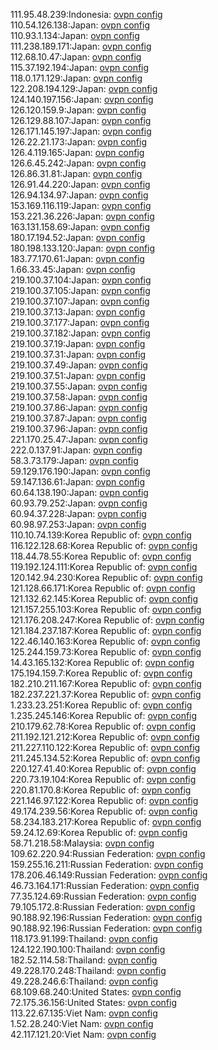 111.95.48.239:Indonesia: [ovpn config](vpn/111_95_48_239.ovpn)  
110.54.126.138:Japan: [ovpn config](vpn/110_54_126_138.ovpn)  
110.93.1.134:Japan: [ovpn config](vpn/110_93_1_134.ovpn)  
111.238.189.171:Japan: [ovpn config](vpn/111_238_189_171.ovpn)  
112.68.10.47:Japan: [ovpn config](vpn/112_68_10_47.ovpn)  
115.37.192.194:Japan: [ovpn config](vpn/115_37_192_194.ovpn)  
118.0.171.129:Japan: [ovpn config](vpn/118_0_171_129.ovpn)  
122.208.194.129:Japan: [ovpn config](vpn/122_208_194_129.ovpn)  
124.140.197.156:Japan: [ovpn config](vpn/124_140_197_156.ovpn)  
126.120.159.9:Japan: [ovpn config](vpn/126_120_159_9.ovpn)  
126.129.88.107:Japan: [ovpn config](vpn/126_129_88_107.ovpn)  
126.171.145.197:Japan: [ovpn config](vpn/126_171_145_197.ovpn)  
126.22.21.173:Japan: [ovpn config](vpn/126_22_21_173.ovpn)  
126.4.119.165:Japan: [ovpn config](vpn/126_4_119_165.ovpn)  
126.6.45.242:Japan: [ovpn config](vpn/126_6_45_242.ovpn)  
126.86.31.81:Japan: [ovpn config](vpn/126_86_31_81.ovpn)  
126.91.44.220:Japan: [ovpn config](vpn/126_91_44_220.ovpn)  
126.94.134.97:Japan: [ovpn config](vpn/126_94_134_97.ovpn)  
153.169.116.119:Japan: [ovpn config](vpn/153_169_116_119.ovpn)  
153.221.36.226:Japan: [ovpn config](vpn/153_221_36_226.ovpn)  
163.131.158.69:Japan: [ovpn config](vpn/163_131_158_69.ovpn)  
180.17.194.52:Japan: [ovpn config](vpn/180_17_194_52.ovpn)  
180.198.133.120:Japan: [ovpn config](vpn/180_198_133_120.ovpn)  
183.77.170.61:Japan: [ovpn config](vpn/183_77_170_61.ovpn)  
1.66.33.45:Japan: [ovpn config](vpn/1_66_33_45.ovpn)  
219.100.37.104:Japan: [ovpn config](vpn/219_100_37_104.ovpn)  
219.100.37.105:Japan: [ovpn config](vpn/219_100_37_105.ovpn)  
219.100.37.107:Japan: [ovpn config](vpn/219_100_37_107.ovpn)  
219.100.37.13:Japan: [ovpn config](vpn/219_100_37_13.ovpn)  
219.100.37.177:Japan: [ovpn config](vpn/219_100_37_177.ovpn)  
219.100.37.182:Japan: [ovpn config](vpn/219_100_37_182.ovpn)  
219.100.37.19:Japan: [ovpn config](vpn/219_100_37_19.ovpn)  
219.100.37.31:Japan: [ovpn config](vpn/219_100_37_31.ovpn)  
219.100.37.49:Japan: [ovpn config](vpn/219_100_37_49.ovpn)  
219.100.37.51:Japan: [ovpn config](vpn/219_100_37_51.ovpn)  
219.100.37.55:Japan: [ovpn config](vpn/219_100_37_55.ovpn)  
219.100.37.58:Japan: [ovpn config](vpn/219_100_37_58.ovpn)  
219.100.37.86:Japan: [ovpn config](vpn/219_100_37_86.ovpn)  
219.100.37.87:Japan: [ovpn config](vpn/219_100_37_87.ovpn)  
219.100.37.96:Japan: [ovpn config](vpn/219_100_37_96.ovpn)  
221.170.25.47:Japan: [ovpn config](vpn/221_170_25_47.ovpn)  
222.0.137.91:Japan: [ovpn config](vpn/222_0_137_91.ovpn)  
58.3.73.179:Japan: [ovpn config](vpn/58_3_73_179.ovpn)  
59.129.176.190:Japan: [ovpn config](vpn/59_129_176_190.ovpn)  
59.147.136.61:Japan: [ovpn config](vpn/59_147_136_61.ovpn)  
60.64.138.190:Japan: [ovpn config](vpn/60_64_138_190.ovpn)  
60.93.79.252:Japan: [ovpn config](vpn/60_93_79_252.ovpn)  
60.94.37.228:Japan: [ovpn config](vpn/60_94_37_228.ovpn)  
60.98.97.253:Japan: [ovpn config](vpn/60_98_97_253.ovpn)  
110.10.74.139:Korea Republic of: [ovpn config](vpn/110_10_74_139.ovpn)  
116.122.128.68:Korea Republic of: [ovpn config](vpn/116_122_128_68.ovpn)  
118.44.78.55:Korea Republic of: [ovpn config](vpn/118_44_78_55.ovpn)  
119.192.124.111:Korea Republic of: [ovpn config](vpn/119_192_124_111.ovpn)  
120.142.94.230:Korea Republic of: [ovpn config](vpn/120_142_94_230.ovpn)  
121.128.66.171:Korea Republic of: [ovpn config](vpn/121_128_66_171.ovpn)  
121.132.62.145:Korea Republic of: [ovpn config](vpn/121_132_62_145.ovpn)  
121.157.255.103:Korea Republic of: [ovpn config](vpn/121_157_255_103.ovpn)  
121.176.208.247:Korea Republic of: [ovpn config](vpn/121_176_208_247.ovpn)  
121.184.237.187:Korea Republic of: [ovpn config](vpn/121_184_237_187.ovpn)  
122.46.140.163:Korea Republic of: [ovpn config](vpn/122_46_140_163.ovpn)  
125.244.159.73:Korea Republic of: [ovpn config](vpn/125_244_159_73.ovpn)  
14.43.165.132:Korea Republic of: [ovpn config](vpn/14_43_165_132.ovpn)  
175.194.159.7:Korea Republic of: [ovpn config](vpn/175_194_159_7.ovpn)  
182.210.211.167:Korea Republic of: [ovpn config](vpn/182_210_211_167.ovpn)  
182.237.221.37:Korea Republic of: [ovpn config](vpn/182_237_221_37.ovpn)  
1.233.23.251:Korea Republic of: [ovpn config](vpn/1_233_23_251.ovpn)  
1.235.245.146:Korea Republic of: [ovpn config](vpn/1_235_245_146.ovpn)  
210.179.62.78:Korea Republic of: [ovpn config](vpn/210_179_62_78.ovpn)  
211.192.121.212:Korea Republic of: [ovpn config](vpn/211_192_121_212.ovpn)  
211.227.110.122:Korea Republic of: [ovpn config](vpn/211_227_110_122.ovpn)  
211.245.134.52:Korea Republic of: [ovpn config](vpn/211_245_134_52.ovpn)  
220.127.41.40:Korea Republic of: [ovpn config](vpn/220_127_41_40.ovpn)  
220.73.19.104:Korea Republic of: [ovpn config](vpn/220_73_19_104.ovpn)  
220.81.170.8:Korea Republic of: [ovpn config](vpn/220_81_170_8.ovpn)  
221.146.97.122:Korea Republic of: [ovpn config](vpn/221_146_97_122.ovpn)  
49.174.239.56:Korea Republic of: [ovpn config](vpn/49_174_239_56.ovpn)  
58.234.183.217:Korea Republic of: [ovpn config](vpn/58_234_183_217.ovpn)  
59.24.12.69:Korea Republic of: [ovpn config](vpn/59_24_12_69.ovpn)  
58.71.218.58:Malaysia: [ovpn config](vpn/58_71_218_58.ovpn)  
109.62.220.94:Russian Federation: [ovpn config](vpn/109_62_220_94.ovpn)  
159.255.16.211:Russian Federation: [ovpn config](vpn/159_255_16_211.ovpn)  
178.206.46.149:Russian Federation: [ovpn config](vpn/178_206_46_149.ovpn)  
46.73.164.171:Russian Federation: [ovpn config](vpn/46_73_164_171.ovpn)  
77.35.124.69:Russian Federation: [ovpn config](vpn/77_35_124_69.ovpn)  
79.105.172.8:Russian Federation: [ovpn config](vpn/79_105_172_8.ovpn)  
90.188.92.196:Russian Federation: [ovpn config](vpn/90_188_92_196.ovpn)  
90.188.92.196:Russian Federation: [ovpn config](vpn/90_188_92_196.ovpn)  
118.173.91.199:Thailand: [ovpn config](vpn/118_173_91_199.ovpn)  
124.122.190.100:Thailand: [ovpn config](vpn/124_122_190_100.ovpn)  
182.52.114.58:Thailand: [ovpn config](vpn/182_52_114_58.ovpn)  
49.228.170.248:Thailand: [ovpn config](vpn/49_228_170_248.ovpn)  
49.228.246.6:Thailand: [ovpn config](vpn/49_228_246_6.ovpn)  
68.109.68.240:United States: [ovpn config](vpn/68_109_68_240.ovpn)  
72.175.36.156:United States: [ovpn config](vpn/72_175_36_156.ovpn)  
113.22.67.135:Viet Nam: [ovpn config](vpn/113_22_67_135.ovpn)  
1.52.28.240:Viet Nam: [ovpn config](vpn/1_52_28_240.ovpn)  
42.117.121.20:Viet Nam: [ovpn config](vpn/42_117_121_20.ovpn)  
